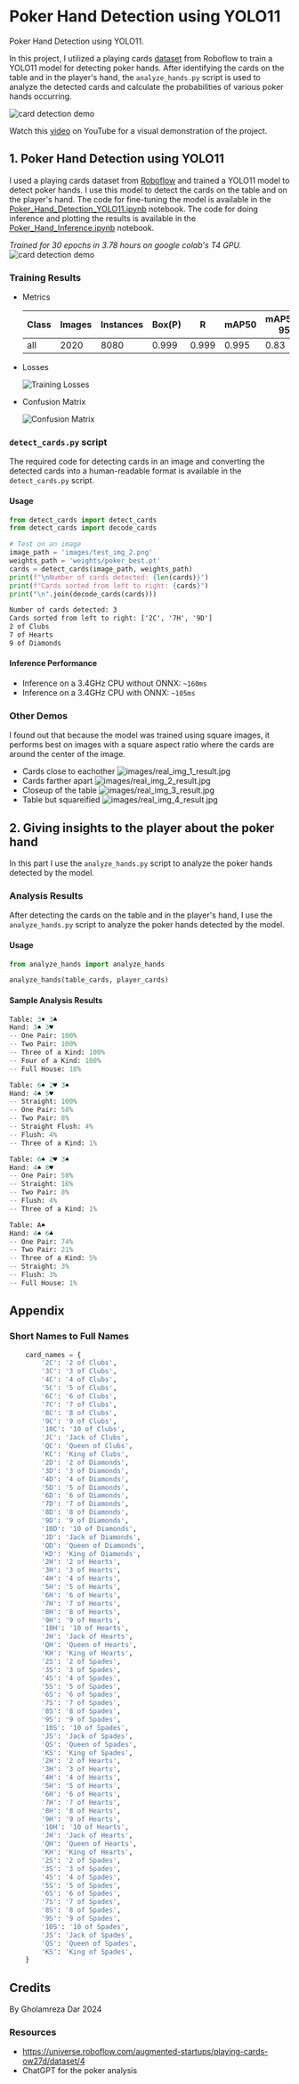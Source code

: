 # Poker Hand Detection using YOLO11

Poker Hand Detection using YOLO11.

In this project, I utilized a playing cards [dataset](https://universe.roboflow.com/augmented-startups/playing-cards-ow27d/dataset/4) from Roboflow to train a YOLO11 model for detecting poker hands.
After identifying the cards on the table and in the player's hand, the `analyze_hands.py` script is used to analyze the detected cards and calculate the probabilities of various poker hands occurring.

![card detection demo](images/project_cover.jpg)

Watch this [video](https://youtu.be/aeLQXDwPjYo?si=BlhuaHtsBg0fbuWP) on YouTube for a visual demonstration of the project.

## 1. Poker Hand Detection using YOLO11


I used a playing cards dataset from [Roboflow](https://universe.roboflow.com/augmented-startups/playing-cards-ow27d/dataset/4) and trained a YOLO11 model to detect poker hands.
I use this model to detect the cards on the table and on the player's hand.
The code for fine-tuning the model is available in the [Poker_Hand_Detection_YOLO11.ipynb](Poker_Hand_Detection_YOLO11.ipynb) notebook.
The code for doing inference and plotting the results is available in the [Poker_Hand_Inference.ipynb](Poker_Hand_Inference.ipynb) notebook.

*Trained for 30 epochs in 3.78 hours on google colab's T4 GPU.*
![card detection demo](images/demo_result.jpg)


### Training Results

- Metrics

    | Class | Images | Instances | Box(P) | R    | mAP50 | mAP50-95 |
    |-------|--------|-----------|--------|------|-------|----------|
    | all   | 2020   | 8080      | 0.999  | 0.999 | 0.995 | 0.83     |

- Losses 

    ![Training Losses](images/poker_train_metrics.png)

- Confusion Matrix

    ![Confusion Matrix](images/poker_normalized_confusion_matrix.png)

### `detect_cards.py` script

The required code for detecting cards in an image and converting the detected cards into a human-readable format is available in the `detect_cards.py` script.

#### Usage

```py
from detect_cards import detect_cards
from detect_cards import decode_cards

# Test on an image
image_path = 'images/test_img_2.png'
weights_path = 'weights/poker_best.pt'
cards = detect_cards(image_path, weights_path)
print(f"\nNumber of cards detected: {len(cards)}")
print(f"Cards sorted from left to right: {cards}")
print("\n".join(decode_cards(cards)))
```

```txt
Number of cards detected: 3
Cards sorted from left to right: ['2C', '7H', '9D']
2 of Clubs
7 of Hearts
9 of Diamonds
```

#### Inference Performance

- Inference on a 3.4GHz CPU without ONNX: `~160ms`
- Inference on a 3.4GHz CPU with ONNX: `~105ms`

### Other Demos

I found out that because the model was trained using square images, it performs best on images with a square aspect ratio where the cards are around the center of the image.

- Cards close to eachother
    ![images/real_img_1_result.jpg](images/real_img_1_result.jpg)
- Cards farther apart
    ![images/real_img_2_result.jpg](images/real_img_2_result.jpg)
- Closeup of the table
    ![images/real_img_3_result.jpg](images/real_img_3_result.jpg)
- Table but squareified
    ![images/real_img_4_result.jpg](images/real_img_4_result.jpg)

## 2. Giving insights to the player about the poker hand

In this part I use the `analyze_hands.py` script to analyze the poker hands detected by the model.

### Analysis Results

After detecting the cards on the table and in the player's hand, I use the `analyze_hands.py` script to analyze the poker hands detected by the model.

#### Usage

```py
from analyze_hands import analyze_hands

analyze_hands(table_cards, player_cards)
```

#### Sample Analysis Results
```py
Table: 3♦ 3♣ 
Hand: 3♠ 3♥ 
-- One Pair: 100%
-- Two Pair: 100%
-- Three of a Kind: 100%
-- Four of a Kind: 100%
-- Full House: 18%

Table: 6♠ 2♥ 3♠ 
Hand: 4♠ 5♥ 
-- Straight: 100%
-- One Pair: 58%
-- Two Pair: 8%
-- Straight Flush: 4%
-- Flush: 4%
-- Three of a Kind: 1%

Table: 6♠ 2♥ 3♠ 
Hand: 4♠ 8♥ 
-- One Pair: 58%
-- Straight: 16%
-- Two Pair: 8%
-- Flush: 4%
-- Three of a Kind: 1%

Table: A♠ 
Hand: 4♠ 6♣ 
-- One Pair: 74%
-- Two Pair: 21%
-- Three of a Kind: 5%
-- Straight: 3%
-- Flush: 3%
-- Full House: 1%
```

## Appendix

### Short Names to Full Names

```py
    card_names = {
        '2C': '2 of Clubs',
        '3C': '3 of Clubs',
        '4C': '4 of Clubs',
        '5C': '5 of Clubs',
        '6C': '6 of Clubs',
        '7C': '7 of Clubs',
        '8C': '8 of Clubs',
        '9C': '9 of Clubs',
        '10C': '10 of Clubs',
        'JC': 'Jack of Clubs',
        'QC': 'Queen of Clubs',
        'KC': 'King of Clubs',
        '2D': '2 of Diamonds',
        '3D': '3 of Diamonds',
        '4D': '4 of Diamonds',
        '5D': '5 of Diamonds',
        '6D': '6 of Diamonds',
        '7D': '7 of Diamonds',
        '8D': '8 of Diamonds',
        '9D': '9 of Diamonds',
        '10D': '10 of Diamonds',
        'JD': 'Jack of Diamonds',
        'QD': 'Queen of Diamonds',
        'KD': 'King of Diamonds',
        '2H': '2 of Hearts',
        '3H': '3 of Hearts',
        '4H': '4 of Hearts',
        '5H': '5 of Hearts',
        '6H': '6 of Hearts',
        '7H': '7 of Hearts',
        '8H': '8 of Hearts',
        '9H': '9 of Hearts',
        '10H': '10 of Hearts',
        'JH': 'Jack of Hearts',
        'QH': 'Queen of Hearts',
        'KH': 'King of Hearts',
        '2S': '2 of Spades',
        '3S': '3 of Spades',
        '4S': '4 of Spades',
        '5S': '5 of Spades',
        '6S': '6 of Spades',
        '7S': '7 of Spades',
        '8S': '8 of Spades',
        '9S': '9 of Spades',
        '10S': '10 of Spades',
        'JS': 'Jack of Spades',
        'QS': 'Queen of Spades',
        'KS': 'King of Spades',
        '2H': '2 of Hearts',
        '3H': '3 of Hearts',
        '4H': '4 of Hearts',
        '5H': '5 of Hearts',
        '6H': '6 of Hearts',
        '7H': '7 of Hearts',
        '8H': '8 of Hearts',
        '9H': '9 of Hearts',
        '10H': '10 of Hearts',
        'JH': 'Jack of Hearts',
        'QH': 'Queen of Hearts',
        'KH': 'King of Hearts',
        '2S': '2 of Spades',
        '3S': '3 of Spades',
        '4S': '4 of Spades',
        '5S': '5 of Spades',
        '6S': '6 of Spades',
        '7S': '7 of Spades',
        '8S': '8 of Spades',
        '9S': '9 of Spades',
        '10S': '10 of Spades',
        'JS': 'Jack of Spades',
        'QS': 'Queen of Spades',
        'KS': 'King of Spades',
    }
```

## Credits

By Gholamreza Dar 2024

### Resources

- https://universe.roboflow.com/augmented-startups/playing-cards-ow27d/dataset/4
- ChatGPT for the poker analysis
